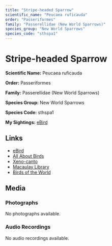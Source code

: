 ```yaml
---
title: "Stripe-headed Sparrow"
scientific_name: "Peucaea ruficauda"
order: "Passeriformes"
family: "Passerellidae (New World Sparrows)"
species_group: "New World Sparrows"
species_code: "sthspa1"
---
```


# Stripe-headed Sparrow

**Scientific Name:** Peucaea ruficauda

**Order:** Passeriformes

**Family:** Passerellidae (New World Sparrows)

**Species Group:** New World Sparrows

**Species Code:** sthspa1

**My Sightings:** [eBird](https://ebird.org/lifelist?r=world&time=life&spp=sthspa1)

## Links
* [eBird](https://ebird.org/species/sthspa1) 
* [All About Birds](https://www.allaboutbirds.org/guide/sthspa1) 
* [Xeno-canto](https://www.xeno-canto.org/species/peucaea-ruficauda) 
* [Macaulay Library](https://search.macaulaylibrary.org/catalog?taxonCode=sthspa1&sort=rating_rank_desc)
* [Birds of the World](https://birdsoftheworld.org/bow/species/sthspa1)

## Media
### Photographs
No photographs available.

### Audio Recordings
No audio recordings available.
